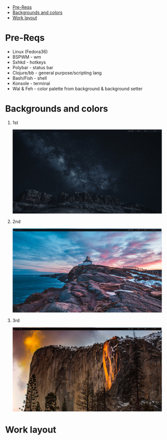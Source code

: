 - [Pre-Reqs](#orge5c8c5e)
- [Backgrounds and colors](#orgd4a6468)
- [Work layout](#orgd0e4962)



<a id="orge5c8c5e"></a>

# Pre-Reqs

-   Linux (Fedora36)
-   BSPWM - wm
-   Sxhkd - hotkeys
-   Polybar - status bar
-   Clojure/bb - general purpose/scripting lang
-   Bash/Fish - shell
-   Konsole - terminal
-   Wal & Feh - color palette from background & background setter


<a id="orgd4a6468"></a>

# Backgrounds and colors

1.  1st

    ![img](img/1.png)

2.  2nd

    ![img](img/2.png)

3.  3rd

    ![img](img/3.png)


<a id="orgd0e4962"></a>

# Work layout